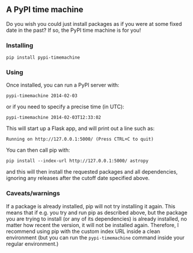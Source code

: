 ## A PyPI time machine

Do you wish you could just install packages as if you were at some fixed date
in the past? If so, the PyPI time machine is for you!

### Installing

    pip install pypi-timemachine

### Using

Once installed, you can run a PyPI server with:

    pypi-timemachine 2014-02-03

or if you need to specify a precise time (in UTC):

    pypi-timemachine 2014-02-03T12:33:02

This will start up a Flask app, and will print out a line such as:

    Running on http://127.0.0.1:5000/ (Press CTRL+C to quit)

You can then call pip with:

    pip install --index-url http://127.0.0.1:5000/ astropy

and this will then install the requested packages and all dependencies, ignoring
any releases after the cutoff date specified above.

### Caveats/warnings

If a package is already installed, pip will not try installing it again. This
means that if e.g. you try and run pip as described above, but the package you
are trying to install (or any of its dependencies) is already installed, no
matter how recent the version, it will not be installed again. Therefore, I
recommend using pip with the custom index URL inside a clean environment
(but you can run the ``pypi-timemachine`` command inside your regular
environment.)
